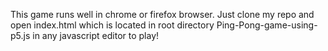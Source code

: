 This game runs well in chrome or firefox browser. 
Just clone my repo and open index.html which is located in root directory Ping-Pong-game-using-p5.js in any javascript editor to play!
